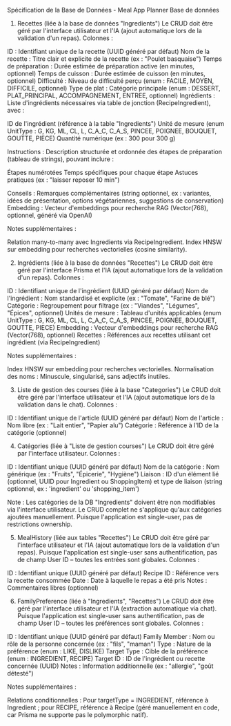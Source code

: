 Spécification de la Base de Données - Meal App Planner
Base de données
1. Recettes (liée à la base de données "Ingredients")
Le CRUD doit être géré par l'interface utilisateur et l'IA (ajout automatique lors de la validation d'un repas).
Colonnes :

ID : Identifiant unique de la recette (UUID généré par défaut)
Nom de la recette : Titre clair et explicite de la recette (ex : "Poulet basquaise")
Temps de préparation : Durée estimée de préparation active (en minutes, optionnel)
Temps de cuisson : Durée estimée de cuisson (en minutes, optionnel)
Difficulté : Niveau de difficulté perçu (enum : FACILE, MOYEN, DIFFICILE, optionnel)
Type de plat : Catégorie principale (enum : DESSERT, PLAT_PRINCIPAL, ACCOMPAGNEMENT, ENTREE, optionnel)
Ingrédients : Liste d'ingrédients nécessaires via table de jonction (RecipeIngredient), avec :

ID de l'ingrédient (référence à la table "Ingredients")
Unité de mesure (enum UnitType : G, KG, ML, CL, L, C_A_C, C_A_S, PINCEE, POIGNEE, BOUQUET, GOUTTE, PIECE)
Quantité numérique (ex : 300 pour 300 g)


Instructions : Description structurée et ordonnée des étapes de préparation (tableau de strings), pouvant inclure :

Étapes numérotées
Temps spécifiques pour chaque étape
Astuces pratiques (ex : "laisser reposer 10 min")


Conseils : Remarques complémentaires (string optionnel, ex : variantes, idées de présentation, options végétariennes, suggestions de conservation)
Embedding : Vecteur d'embeddings pour recherche RAG (Vector(768), optionnel, généré via OpenAI)

Notes supplémentaires :

Relation many-to-many avec Ingredients via RecipeIngredient.
Index HNSW sur embedding pour recherches vectorielles (cosine similarity).

2. Ingrédients (liée à la base de données "Recettes")
Le CRUD doit être géré par l'interface Prisma et l'IA (ajout automatique lors de la validation d'un repas).
Colonnes :

ID : Identifiant unique de l'ingrédient (UUID généré par défaut)
Nom de l'ingrédient : Nom standardisé et explicite (ex : "Tomate", "Farine de blé")
Catégorie : Regroupement pour filtrage (ex : "Viandes", "Légumes", "Épices", optionnel)
Unités de mesure : Tableau d'unités applicables (enum UnitType : G, KG, ML, CL, L, C_A_C, C_A_S, PINCEE, POIGNEE, BOUQUET, GOUTTE, PIECE)
Embedding : Vecteur d'embeddings pour recherche RAG (Vector(768), optionnel)
Recettes : Références aux recettes utilisant cet ingrédient (via RecipeIngredient)

Notes supplémentaires :

Index HNSW sur embedding pour recherches vectorielles.
Normalisation des noms : Minuscule, singularisé, sans adjectifs inutiles.

3. Liste de gestion des courses (liée à la base "Categories")
Le CRUD doit être géré par l'interface utilisateur et l'IA (ajout automatique lors de la validation dans le chat).
Colonnes :

ID : Identifiant unique de l'article (UUID généré par défaut)
Nom de l'article : Nom libre (ex : "Lait entier", "Papier alu")
Catégorie : Référence à l'ID de la catégorie (optionnel)

4. Catégories (liée à "Liste de gestion courses")
Le CRUD doit être géré par l'interface utilisateur.
Colonnes :

ID : Identifiant unique (UUID généré par défaut)
Nom de la catégorie : Nom générique (ex : "Fruits", "Épicerie", "Hygiène")
Liaison : ID d'un élément lié (optionnel, UUID pour Ingredient ou ShoppingItem) et type de liaison (string optionnel, ex : 'ingredient' ou 'shopping_item')


Note : Les catégories de la DB "Ingredients" doivent être non modifiables via l'interface utilisateur. Le CRUD complet ne s'applique qu'aux catégories ajoutées manuellement. Puisque l'application est single-user, pas de restrictions ownership.

5. MealHistory (liée aux tables "Recettes")
Le CRUD doit être géré par l'interface utilisateur et l'IA (ajout automatique lors de la validation d'un repas).
Puisque l'application est single-user sans authentification, pas de champ User ID – toutes les entrées sont globales.
Colonnes :

ID : Identifiant unique (UUID généré par défaut)
Recipe ID : Référence vers la recette consommée
Date : Date à laquelle le repas a été pris
Notes : Commentaires libres (optionnel)

6. FamilyPreference (liée à "Ingredients", "Recettes")
Le CRUD doit être géré par l'interface utilisateur et l'IA (extraction automatique via chat).
Puisque l'application est single-user sans authentification, pas de champ User ID – toutes les préférences sont globales.
Colonnes :

ID : Identifiant unique (UUID généré par défaut)
Family Member : Nom ou rôle de la personne concernée (ex : "fils", "maman")
Type : Nature de la préférence (enum : LIKE, DISLIKE)
Target Type : Cible de la préférence (enum : INGREDIENT, RECIPE)
Target ID : ID de l'ingrédient ou recette concernée (UUID)
Notes : Information additionnelle (ex : "allergie", "goût détesté")

Notes supplémentaires :

Relations conditionnelles : Pour targetType = INGREDIENT, référence à Ingredient ; pour RECIPE, référence à Recipe (géré manuellement en code, car Prisma ne supporte pas le polymorphic natif).